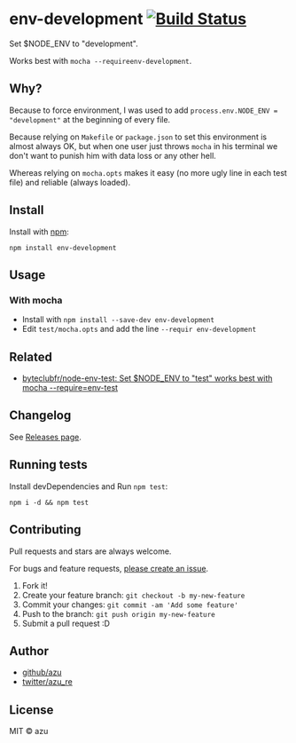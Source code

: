 # env-development [![Build Status](https://travis-ci.org/azu/env-development.svg?branch=master)](https://travis-ci.org/azu/env-development)

Set $NODE_ENV to "development".

Works best with `mocha --requireenv-development`.

## Why?

Because to force environment, I was used to add `process.env.NODE_ENV = "development"` at the beginning of every file.

Because relying on `Makefile` or `package.json` to set this environment is almost always OK, but when one user just throws `mocha` in his terminal we don't want to punish him with data loss or any other hell.

Whereas relying on `mocha.opts` makes it easy (no more ugly line in each test file) and reliable (always loaded).

## Install

Install with [npm](https://www.npmjs.com/):

    npm install env-development

## Usage

### With mocha

- Install with `npm install --save-dev env-development`
- Edit `test/mocha.opts` and add the line `--requir env-development`


## Related

- [byteclubfr/node-env-test: Set $NODE_ENV to "test" works best with mocha --require=env-test](https://github.com/byteclubfr/node-env-test "byteclubfr/node-env-test: Set $NODE_ENV to &#34;test&#34; works best with mocha --require=env-test")

## Changelog

See [Releases page](https://github.com/azu/env-development/releases).

## Running tests

Install devDependencies and Run `npm test`:

    npm i -d && npm test

## Contributing

Pull requests and stars are always welcome.

For bugs and feature requests, [please create an issue](https://github.com/azu/env-development/issues).

1. Fork it!
2. Create your feature branch: `git checkout -b my-new-feature`
3. Commit your changes: `git commit -am 'Add some feature'`
4. Push to the branch: `git push origin my-new-feature`
5. Submit a pull request :D

## Author

- [github/azu](https://github.com/azu)
- [twitter/azu_re](https://twitter.com/azu_re)

## License

MIT © azu
